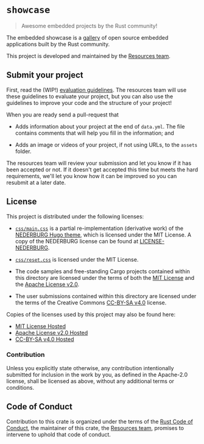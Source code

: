 # `showcase`

> Awesome embedded projects by the Rust community!

The embedded showcase is a [gallery] of open source embedded applications built
by the Rust community.

[gallery]: https://rust-embedded.github.io/showcase/

This project is developed and maintained by the [Resources team][team].

## Submit your project

First, read the (WIP!) [evaluation guidelines](./EVAL.md). The resources team will use
these guidelines to evaluate your project, but you can also use the guidelines
to improve your code and the structure of your project!

When you are ready send a pull-request that

- Adds information about your project at the end of `data.yml`. The file
  contains comments that will help you fill in the information; and

- Adds an image or videos of your project, if not using URLs, to the `assets`
  folder.

The resources team will review your submission and let you know if it has been
accepted or not. If it doesn't get accepted this time but meets the hard
requirements, we'll let you know how it can be improved so you can resubmit at a
later date.

## License

This project is distributed under the following licenses:

- [`css/main.css`] is a partial re-implementation (derivative work) of the
  [NEDERBURG Hugo theme], which is licensed under the MIT License. A copy of the
  NEDERBURG license can be found at [LICENSE-NEDERBURG].

[`css/main.css`]: ./css/main.css
[NEDERBURG Hugo theme]: https://github.com/appernetic/hugo-nederburg-theme
[LICENSE-NEDERBURG]: ./LICENSE-NEDERBURG

- [`css/reset.css`] is licensed under the MIT License.

[`css/reset.css`]: ./css/reset.css

- The code samples and free-standing Cargo projects contained within this
  directory are licensed under the terms of both the [MIT License] and the
  [Apache License v2.0].

- The user submissions contained within this directory are licensed under the
  terms of the Creative Commons [CC-BY-SA v4.0] license.

Copies of the licenses used by this project may also be found here:

* [MIT License Hosted]
* [Apache License v2.0 Hosted]
* [CC-BY-SA v4.0 Hosted]

[MIT License]: ./LICENSE-MIT
[Apache License v2.0]: ./LICENSE-APACHE
[CC-BY-SA v4.0]: ./LICENSE-CC-BY-SA
[MIT License Hosted]: https://opensource.org/licenses/MIT
[Apache License v2.0 Hosted]: http://www.apache.org/licenses/LICENSE-2.0
[CC-BY-SA v4.0 Hosted]: https://creativecommons.org/licenses/by-sa/4.0/legalcode

### Contribution

Unless you explicitly state otherwise, any contribution intentionally submitted
for inclusion in the work by you, as defined in the Apache-2.0 license, shall be
licensed as above, without any additional terms or conditions.

## Code of Conduct

Contribution to this crate is organized under the terms of the [Rust Code of
Conduct][CoC], the maintainer of this crate, the [Resources team][team],
promises to intervene to uphold that code of conduct.

[CoC]: CODE_OF_CONDUCT.md
[team]: https://github.com/rust-embedded/wg#the-cortex-m-team
